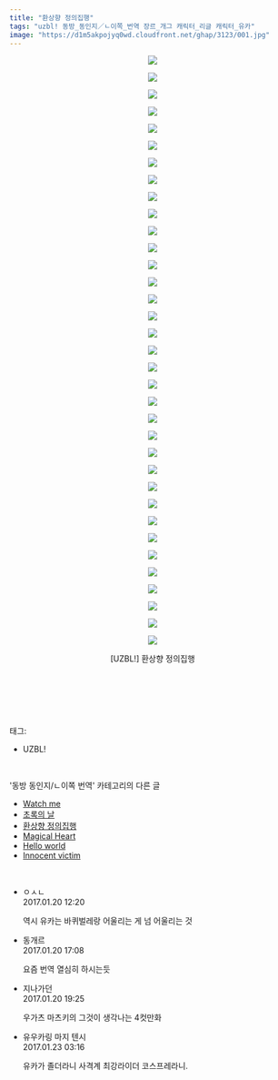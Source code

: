 ```yaml
---
title: "환상향 정의집행"
tags: "uzbl! 동방_동인지／ㄴ이쪽_번역 장르_개그 캐릭터_리글 캐릭터_유카"
image: "https://d1m5akpojyq0wd.cloudfront.net/ghap/3123/001.jpg"
---
```

<div class="article">
<p style="text-align: center; clear: none; float: none;"><img src="{{ site.imgserver6 }}/ghap/3123/001.jpg"/></p>
<p style="text-align: center; clear: none; float: none;"><img src="{{ site.imgserver6 }}/ghap/3123/002.jpg"/></p>
<p style="text-align: center; clear: none; float: none;"><img src="{{ site.imgserver6 }}/ghap/3123/003.jpg"/></p>
<p style="text-align: center; clear: none; float: none;"><img src="{{ site.imgserver6 }}/ghap/3123/004.jpg"/></p>
<p style="text-align: center; clear: none; float: none;"><img src="{{ site.imgserver6 }}/ghap/3123/005.jpg"/></p>
<p style="text-align: center; clear: none; float: none;"><img src="{{ site.imgserver6 }}/ghap/3123/006.jpg"/></p>
<p style="text-align: center; clear: none; float: none;"><img src="{{ site.imgserver6 }}/ghap/3123/007.jpg"/></p>
<p style="text-align: center; clear: none; float: none;"><img src="{{ site.imgserver6 }}/ghap/3123/008.jpg"/></p>
<p style="text-align: center; clear: none; float: none;"><img src="{{ site.imgserver6 }}/ghap/3123/009.jpg"/></p>
<p style="text-align: center; clear: none; float: none;"><img src="{{ site.imgserver6 }}/ghap/3123/010.jpg"/></p>
<p style="text-align: center; clear: none; float: none;"><img src="{{ site.imgserver6 }}/ghap/3123/011.jpg"/></p>
<p style="text-align: center; clear: none; float: none;"><img src="{{ site.imgserver6 }}/ghap/3123/012.jpg"/></p>
<p style="text-align: center; clear: none; float: none;"><img src="{{ site.imgserver6 }}/ghap/3123/013.jpg"/></p>
<p style="text-align: center; clear: none; float: none;"><img src="{{ site.imgserver6 }}/ghap/3123/014.jpg"/></p>
<p style="text-align: center; clear: none; float: none;"><img src="{{ site.imgserver6 }}/ghap/3123/015.jpg"/></p>
<p style="text-align: center; clear: none; float: none;"><img src="{{ site.imgserver6 }}/ghap/3123/016.jpg"/></p>
<p style="text-align: center; clear: none; float: none;"><img src="{{ site.imgserver6 }}/ghap/3123/017.jpg"/></p>
<p style="text-align: center; clear: none; float: none;"><img src="{{ site.imgserver6 }}/ghap/3123/018.jpg"/></p>
<p style="text-align: center; clear: none; float: none;"><img src="{{ site.imgserver6 }}/ghap/3123/019.jpg"/></p>
<p style="text-align: center; clear: none; float: none;"><img src="{{ site.imgserver6 }}/ghap/3123/020.jpg"/></p>
<p style="text-align: center; clear: none; float: none;"><img src="{{ site.imgserver6 }}/ghap/3123/021.jpg"/></p>
<p style="text-align: center; clear: none; float: none;"><img src="{{ site.imgserver6 }}/ghap/3123/022.jpg"/></p>
<p style="text-align: center; clear: none; float: none;"><img src="{{ site.imgserver6 }}/ghap/3123/023.jpg"/></p>
<p style="text-align: center; clear: none; float: none;"><img src="{{ site.imgserver6 }}/ghap/3123/024.jpg"/></p>
<p style="text-align: center; clear: none; float: none;"><img src="{{ site.imgserver6 }}/ghap/3123/025.jpg"/></p>
<p style="text-align: center; clear: none; float: none;"><img src="{{ site.imgserver6 }}/ghap/3123/026.jpg"/></p>
<p style="text-align: center; clear: none; float: none;"><img src="{{ site.imgserver6 }}/ghap/3123/027.jpg"/></p>
<p style="text-align: center; clear: none; float: none;"><img src="{{ site.imgserver6 }}/ghap/3123/028.jpg"/></p>
<p style="text-align: center; clear: none; float: none;"><img src="{{ site.imgserver6 }}/ghap/3123/029.jpg"/></p>
<p style="text-align: center; clear: none; float: none;"><img src="{{ site.imgserver6 }}/ghap/3123/030.jpg"/></p>
<p style="text-align: center; clear: none; float: none;"><img src="{{ site.imgserver6 }}/ghap/3123/031.jpg"/></p>
<p style="text-align: center; clear: none; float: none;"><img src="{{ site.imgserver6 }}/ghap/3123/032.jpg"/></p>
<p style="text-align: center; clear: none; float: none;"><img src="{{ site.imgserver6 }}/ghap/3123/033.jpg"/></p>
<p style="text-align: center; clear: none; float: none;"><img src="{{ site.imgserver6 }}/ghap/3123/034.jpg"/></p>
<p style="text-align: center; clear: none; float: none;"><img src="{{ site.imgserver6 }}/ghap/3123/035.jpg"/></p>
<p style="text-align: center; clear: none; float: none;">[UZBL!] 환상향 정의집행</p>
<p style="text-align: center; clear: none; float: none;"><br/></p>
<p><br/></p>
</div><br/>
<div class="tagTrail">
<p>태그: </p>
<ul>
<li>UZBL!</li>
</ul>
</div><br/>
<div class="another">
<p>'동방 동인지/ㄴ이쪽 번역' 카테고리의 다른 글</p>
<ul>
<li><a href="/ghap_3127">Watch me</a></li>
<li><a href="/ghap_3126">초록의 날</a></li>
<li><a href="/ghap_3123">환상향 정의집행</a></li>
<li><a href="/ghap_3122">Magical Heart</a></li>
<li><a href="/ghap_3121">Hello world</a></li>
<li><a href="/ghap_3120">Innocent victim</a></li>
</ul>
</div><br/>
<div class="cb_module cb_fluid">
<div class="cb_wrt cb_profile">
<div class="comment">
<ul>
<li class="cb_thumb_off" id="comment14896055">
<div class="cb_comment_area">
<div class="cb_info_area">
<div class="cb_section">
<span class="cb_nick_name">ㅇㅅㄴ</span>
</div>
<div class="cb_section">
<span class="cb_date">2017.01.20 12:20 </span>
</div>
</div>
<div class="cb_dsc_comment">
<p class="cb_dsc">
											역시 유카는 바퀴벌레랑 어울리는 게 넘 어울리는 것
										</p>
</div>
</div></li>
<li class="cb_thumb_off" id="comment14896243">
<div class="cb_comment_area">
<div class="cb_info_area">
<div class="cb_section">
<span class="cb_nick_name">동개르</span>
</div>
<div class="cb_section">
<span class="cb_date">2017.01.20 17:08 </span>
</div>
</div>
<div class="cb_dsc_comment">
<p class="cb_dsc">
											요즘 번역 열심히 하시는듯
										</p>
</div>
</div></li>
<li class="cb_thumb_off" id="comment14896338">
<div class="cb_comment_area">
<div class="cb_info_area">
<div class="cb_section">
<span class="cb_nick_name">지나가던</span>
</div>
<div class="cb_section">
<span class="cb_date">2017.01.20 19:25 </span>
</div>
</div>
<div class="cb_dsc_comment">
<p class="cb_dsc">
											우가츠 마츠키의 그것이 생각나는 4컷만화
										</p>
</div>
</div></li>
<li class="cb_thumb_off" id="comment14897598">
<div class="cb_comment_area">
<div class="cb_info_area">
<div class="cb_section">
<span class="cb_nick_name">유우카링 마지 텐시</span>
</div>
<div class="cb_section">
<span class="cb_date">2017.01.23 03:16 </span>
</div>
</div>
<div class="cb_dsc_comment">
<p class="cb_dsc">
											유카가 졸더라니 사격계 최강라이더 코스프레라니.
										</p>
</div>
</div></li>
</ul>
</div>
</div><!-- commentList close -->
</div><br/>
